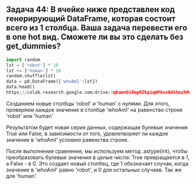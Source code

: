 ## Задача 44: В ячейке ниже представлен код генерирующий DataFrame, которая состоит всего из 1 столбца. Ваша задача перевести его в one hot вид. Сможете ли вы это сделать без get_dummies?

```py
import random
lst = ['robot'] * 10
lst += ['human'] * 10
random.shuffle(lst)
data = pd.DataFrame({'whoAmI':lst})
data.head()
https://colab.research.google.com/drive/1qKamnDiRmpRZkpiqWPkunBdAhmzhMcGz?usp=sharing
```
Созданием новые столбцы 'robot' и 'human' с нулями.
Для этого, проверяем каждое значение в столбце 'whoAmI' на равенство строке 'robot' или 'human'

Результатом будет новая серия данных, содержащая булевые значения True или False,
в зависимости от того, удовлетворяет ли каждое значение в 'whoAmI' условию равенства строке.

После выполнения сравнения, мы используем метод .astype(int), чтобы преобразовать булевые значения в 
целые числа: True превращается в 1, а False - в 0. Это создает новый столбец, где 1 обозначает случаи, когда значение 
в 'whoAmI' равно 'robot', и 0 для остальных случаев. Так же для 'human'. 
